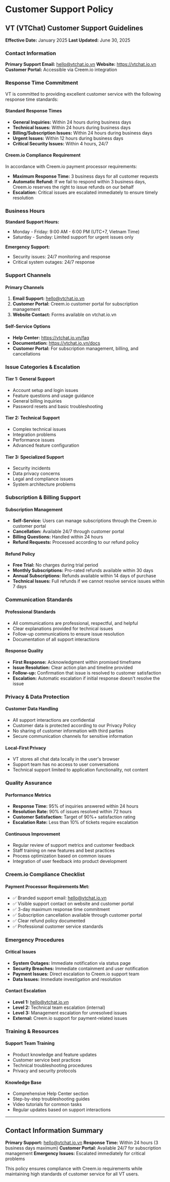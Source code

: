 # Customer Support Policy

## VT (VTChat) Customer Support Guidelines

**Effective Date:** January 2025
**Last Updated:** June 30, 2025

### Contact Information

**Primary Support Email:** hello@vtchat.io.vn
**Website:** https://vtchat.io.vn
**Customer Portal:** Accessible via Creem.io integration

### Response Time Commitment

VT is committed to providing excellent customer service with the following response time standards:

#### **Standard Response Times**
- **General Inquiries:** Within 24 hours during business days
- **Technical Issues:** Within 24 hours during business days
- **Billing/Subscription Issues:** Within 24 hours during business days
- **Urgent Issues:** Within 12 hours during business days
- **Critical Security Issues:** Within 4 hours, 24/7

#### **Creem.io Compliance Requirement**
In accordance with Creem.io payment processor requirements:
- **Maximum Response Time:** 3 business days for all customer requests
- **Automatic Refund:** If we fail to respond within 3 business days, Creem.io reserves the right to issue refunds on our behalf
- **Escalation:** Critical issues are escalated immediately to ensure timely resolution

### Business Hours

**Standard Support Hours:**
- Monday - Friday: 9:00 AM - 6:00 PM (UTC+7, Vietnam Time)
- Saturday - Sunday: Limited support for urgent issues only

**Emergency Support:**
- Security issues: 24/7 monitoring and response
- Critical system outages: 24/7 response

### Support Channels

#### **Primary Channels**
1. **Email Support:** hello@vtchat.io.vn
2. **Customer Portal:** Creem.io customer portal for subscription management
3. **Website Contact:** Forms available on vtchat.io.vn

#### **Self-Service Options**
- **Help Center:** https://vtchat.io.vn/faq
- **Documentation:** https://vtchat.io.vn/docs
- **Customer Portal:** For subscription management, billing, and cancellations

### Issue Categories & Escalation

#### **Tier 1: General Support**
- Account setup and login issues
- Feature questions and usage guidance
- General billing inquiries
- Password resets and basic troubleshooting

#### **Tier 2: Technical Support**
- Complex technical issues
- Integration problems
- Performance issues
- Advanced feature configuration

#### **Tier 3: Specialized Support**
- Security incidents
- Data privacy concerns
- Legal and compliance issues
- System architecture problems

### Subscription & Billing Support

#### **Subscription Management**
- **Self-Service:** Users can manage subscriptions through the Creem.io customer portal
- **Cancellation:** Available 24/7 through customer portal
- **Billing Questions:** Handled within 24 hours
- **Refund Requests:** Processed according to our refund policy

#### **Refund Policy**
- **Free Trial:** No charges during trial period
- **Monthly Subscriptions:** Pro-rated refunds available within 30 days
- **Annual Subscriptions:** Refunds available within 14 days of purchase
- **Technical Issues:** Full refunds if we cannot resolve service issues within 7 days

### Communication Standards

#### **Professional Standards**
- All communications are professional, respectful, and helpful
- Clear explanations provided for technical issues
- Follow-up communications to ensure issue resolution
- Documentation of all support interactions

#### **Response Quality**
- **First Response:** Acknowledgment within promised timeframe
- **Issue Resolution:** Clear action plan and timeline provided
- **Follow-up:** Confirmation that issue is resolved to customer satisfaction
- **Escalation:** Automatic escalation if initial response doesn't resolve the issue

### Privacy & Data Protection

#### **Customer Data Handling**
- All support interactions are confidential
- Customer data is protected according to our Privacy Policy
- No sharing of customer information with third parties
- Secure communication channels for sensitive information

#### **Local-First Privacy**
- VT stores all chat data locally in the user's browser
- Support team has no access to user conversations
- Technical support limited to application functionality, not content

### Quality Assurance

#### **Performance Metrics**
- **Response Time:** 95% of inquiries answered within 24 hours
- **Resolution Rate:** 90% of issues resolved within 72 hours
- **Customer Satisfaction:** Target of 90%+ satisfaction rating
- **Escalation Rate:** Less than 10% of tickets require escalation

#### **Continuous Improvement**
- Regular review of support metrics and customer feedback
- Staff training on new features and best practices
- Process optimization based on common issues
- Integration of user feedback into product development

### Creem.io Compliance Checklist

#### **Payment Processor Requirements Met:**
- ✅ Branded support email: hello@vtchat.io.vn
- ✅ Visible support contact on website and customer portal
- ✅ 3-day maximum response time commitment
- ✅ Subscription cancellation available through customer portal
- ✅ Clear refund policy documented
- ✅ Professional customer service standards

### Emergency Procedures

#### **Critical Issues**
- **System Outages:** Immediate notification via status page
- **Security Breaches:** Immediate containment and user notification
- **Payment Issues:** Direct escalation to Creem.io support team
- **Data Issues:** Immediate investigation and resolution

#### **Contact Escalation**
- **Level 1:** hello@vtchat.io.vn
- **Level 2:** Technical team escalation (internal)
- **Level 3:** Management escalation for unresolved issues
- **External:** Creem.io support for payment-related issues

### Training & Resources

#### **Support Team Training**
- Product knowledge and feature updates
- Customer service best practices
- Technical troubleshooting procedures
- Privacy and security protocols

#### **Knowledge Base**
- Comprehensive Help Center section
- Step-by-step troubleshooting guides
- Video tutorials for common tasks
- Regular updates based on support interactions

---

## Contact Information Summary

**Primary Support:** hello@vtchat.io.vn
**Response Time:** Within 24 hours (3 business days maximum)
**Customer Portal:** Available 24/7 for subscription management
**Emergency Issues:** Escalated immediately for critical problems

This policy ensures compliance with Creem.io requirements while maintaining high standards of customer service for all VT users.
